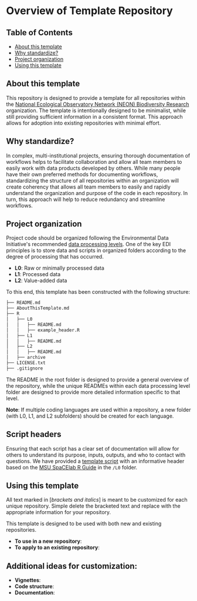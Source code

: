 # Overview of Template Repository 

## Table of Contents
- [About this template](#About-this-template)
- [Why standardize?](#Why-standardize?)
- [Project organization](#Project-organization)
- [Using this template](#Using-this-template)

## About this template 

This repository is designed to provide a template for all repositories within the [National Ecological Observatory Network (NEON) Biodiversity Research](https://github.com/NEON-biodiversity) organization. The template is intentionally designed to be minimalist, while still providing sufficient information in a consistent format. This approach allows for adoption into existing repositories with minimal effort. 

## Why standardize? 

In complex, multi-institutional projects, ensuring thorough documentation of workflows helps to facilitate collaboration and allow all team members to easily work with data products developed by others. While many people have their own preferred methods for documenting workflows, standardizing the structure of all repositories within an organization will create coherency that allows all team members to easily and rapidly understand the organization and purpose of the code in each repository. In turn, this approach will help to reduce redundancy and streamline workflows. 

## Project organization 

Project code should be organized following the Environmental Data Initiative's recommended [data processing levels](https://edirepository.org/resources/cleaning-data-and-quality-control). One of the key EDI principles is to store data and scripts in organized folders according to the degree of processing that has occurred. 

* **L0**: Raw or minimally processed data
* **L1**: Processed data 
* **L2**: Value-added data 

To this end, this template has been constructed with the following structure: 

```bash
├── README.md
├── AboutThisTemplate.md
├── R
│   ├── L0
│   │   ├── README.md
│   │   ├── example_header.R
│   ├── L1
│   │   ├── README.md
│   ├── L2
│   │   ├── README.md
│   ├── archive 
├── LICENSE.txt
├── .gitignore
```

The  README in the root folder is designed to provide a general overview of the repository, while the unique READMEs within each data processing level folder are designed to provide more detailed information specific to that level. 

**Note**: If multiple coding languages are used within a repository, a new folder (with L0, L1, and L2 subfolders) should be created for each language. 

## Script headers

Ensuring that each script has a clear set of documentation will allow for others to understand its purpose, inputs, outputs, and who to contact with questions. We have provided a [template script](https://github.com/NEON-biodiversity/template_repository/blob/main/L0/example_header.R) with an informative header based on the [MSU SpaCElab R Guide](https://space-lab-msu.github.io/r_guide/documentation.html) in the `/L0` folder.  

## Using this template

All text marked in [*brackets and italics*] is meant to be customized for each unique repository. Simple delete the bracketed text and replace with the appropriate information for your repository. 

This template is designed to be used with both new and existing repositories. 

* **To use in a new repository**: 
* **To apply to an existing repository**: 

## Additional ideas for customization: 

* **Vignettes**: 
* **Code structure**: 
* **Documentation**: 
